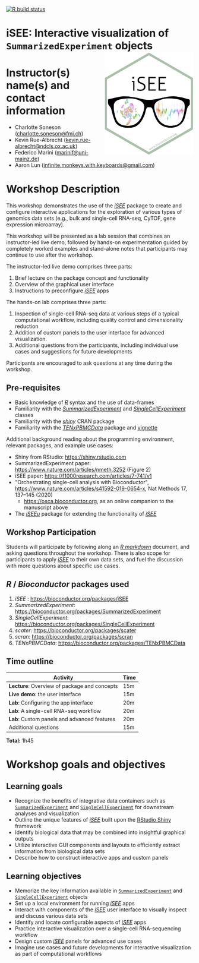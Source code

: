 <!-- badges: start -->
[![R build status](https://github.com/iSEE/iSEEWorkshop2020/workflows/basic_checks/badge.svg)](https://github.com/iSEE/iSEEWorkshop2020/actions)
<!-- badges: end -->

# iSEE: Interactive visualization of `SummarizedExperiment` objects <img src="man/figures/logo.png" align="right" width="240" height="278">

# Instructor(s) name(s) and contact information

- Charlotte Soneson (charlotte.soneson@fmi.ch)
- Kevin Rue-Albrecht (kevin.rue-albrecht@ndcls.ox.ac.uk)
- Federico Marini (marinif@uni-mainz.de)
- Aaron Lun (infinite.monkeys.with.keyboards@gmail.com)

# Workshop Description

This workshop demonstrates the use of the [_iSEE_](https://bioconductor.org/packages/iSEE/) package to create and configure interactive applications for the exploration of various types of genomics data sets (e.g., bulk and single-cell RNA-seq, CyTOF, gene expression microarray).

This workshop will be presented as a lab session that combines an instructor-led live demo, followed by hands-on experimentation guided by completely worked examples and stand-alone notes that participants may continue to use after the workshop.

The instructor-led live demo comprises three parts:

1. Brief lecture on the package concept and functionality
2. Overview of the graphical user interface
3. Instructions to preconfigure [_iSEE_](https://bioconductor.org/packages/iSEE/) apps

The hands-on lab comprises three parts:

1. Inspection of single-cell RNA-seq data at various steps of a typical computational workflow, including quality control and dimensionality reduction
2. Addition of custom panels to the user interface for advanced visualization.
3. Additional questions from the participants, including individual use cases and suggestions for future developments

Participants are encouraged to ask questions at any time during the workshop.

## Pre-requisites

* Basic knowledge of [_R_](https://www.r-project.org/about.html) syntax and the use of data-frames
* Familiarity with the [_SummarizedExperiment_](https://bioconductor.org/packages/SummarizedExperiment) and [_SingleCellExperiment_](https://bioconductor.org/packages/SingleCellExperiment) classes
* Familiarity with the [_shiny_](https://CRAN.R-project.org/package=shiny) CRAN package
* Familiarity with the [_TENxPBMCData_](https://bioconductor.org/packages/TENxPBMCData/) package and [vignette](https://bioconductor.org/packages/release/data/experiment/vignettes/TENxPBMCData/inst/doc/TENxPBMCData.html)

Additional background reading about the programming environment, relevant packages, and example use cases:

* Shiny from RStudio: https://shiny.rstudio.com
* SummarizedExperiment paper: https://www.nature.com/articles/nmeth.3252 (Figure 2)
* iSEE paper: https://f1000research.com/articles/7-741/v1
* "Orchestrating single-cell analysis with Bioconductor", https://www.nature.com/articles/s41592-019-0654-x, Nat Methods 17, 137–145 (2020)
  * https://osca.bioconductor.org, as an online companion to the manuscript above
* The [_iSEEu_](https://bioconductor.org/packages/iSEEu) package for extending the functionality of [_iSEE_](https://bioconductor.org/packages/iSEE/)

## Workshop Participation

Students will participate by following along an [_R markdown_](https://rmarkdown.rstudio.com/) document, and asking questions throughout the workshop.
There is also scope for participants to apply  [_iSEE_](https://bioconductor.org/packages/iSEE/) to their own data sets, and fuel the discussion with more questions about specific use cases.

## _R_ / _Bioconductor_ packages used

1. _iSEE_ : https://bioconductor.org/packages/iSEE
2. _SummarizedExperiment_: https://bioconductor.org/packages/SummarizedExperiment
3. _SingleCellExperiment_: https://bioconductor.org/packages/SingleCellExperiment
4. _scater_: https://bioconductor.org/packages/scater
5. _scran_: https://bioconductor.org/packages/scran
6. _TENxPBMCData_: https://bioconductor.org/packages/TENxPBMCData

## Time outline

| Activity                                      | Time |
|-----------------------------------------------|------|
| **Lecture**: Overview of package and concepts | 15m  |
| **Live demo**: the user interface             | 15m  |
| **Lab**: Configuring the app interface        | 20m  |
| **Lab**: A single-cell RNA-seq workflow       | 20m  |
| **Lab**: Custom panels and advanced features  | 20m  |
| Additional questions                          | 15m  |

**Total:** 1h45

# Workshop goals and objectives

## Learning goals

* Recognize the benefits of integrative data containers such as [`SummarizedExperiment`](https://bioconductor.org/packages/SummarizedExperiment) and [`SingleCellExperiment`](https://bioconductor.org/packages/SingleCellExperiment) for downstream analyses and visualization
* Outline the unique features of [_iSEE_](https://bioconductor.org/packages/iSEE/) built upon the [RStudio Shiny](https://shiny.rstudio.com) framework
* Identify biological data that may be combined into insightful graphical outputs
* Utilize interactive GUI components and layouts to efficiently extract information from biological data sets
* Describe how to construct interactive apps and custom panels

## Learning objectives

* Memorize the key information available in [`SummarizedExperiment`](https://bioconductor.org/packages/SummarizedExperiment) and [`SingleCellExperiment`](https://bioconductor.org/packages/SingleCellExperiment) objects
* Set up a local environment for running [_iSEE_](https://bioconductor.org/packages/iSEE) apps
* Interact with components of the [_iSEE_](https://bioconductor.org/packages/iSEE) user interface to visually inspect and discuss various data sets
* Identify and locate configurable aspects of [_iSEE_](https://bioconductor.org/packages/iSEE) apps
* Practice interactive visualization over a single-cell RNA-sequencing workflow
* Design custom [_iSEE_](https://bioconductor.org/packages/iSEE) panels for advanced use cases
* Imagine use cases and future developments for interactive visualization as part of computational workflows
